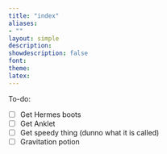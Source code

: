 ```yaml
---
title: "index"
aliases:
- ""
layout: simple
description: 
showdescription: false
font: 
theme: 
latex: 
---
```


To-do:

- [ ] Get Hermes boots
- [ ] Get Anklet
- [ ] Get speedy thing (dunno what it is called)
- [ ] Gravitation potion